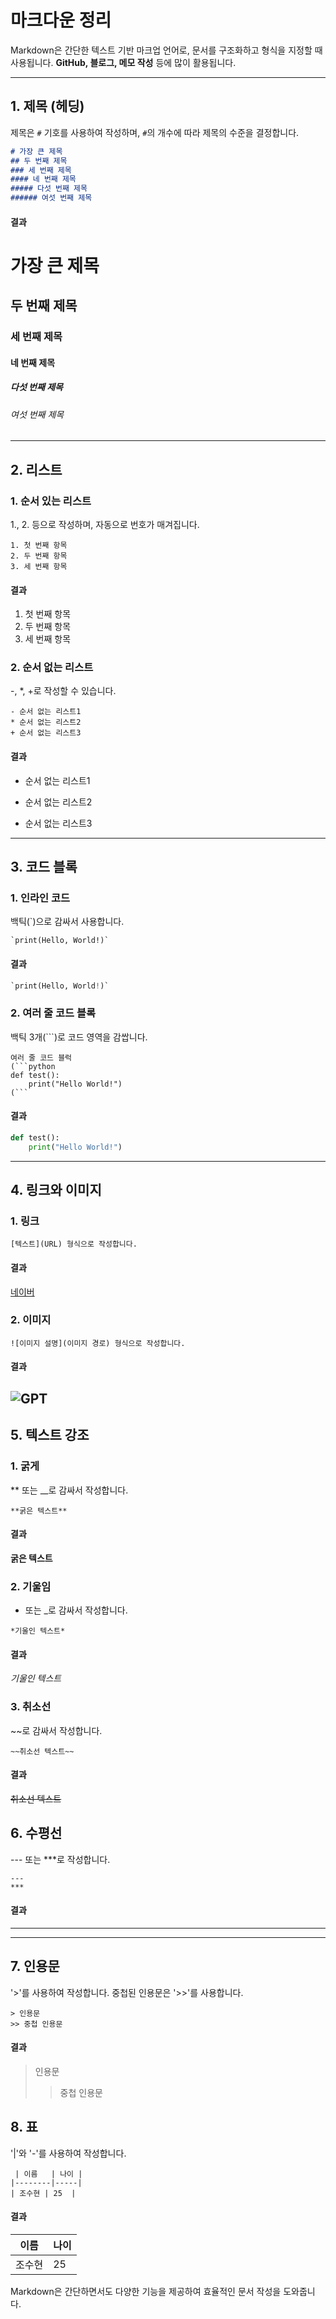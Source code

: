 # 마크다운 정리

Markdown은 간단한 텍스트 기반 마크업 언어로, 문서를 구조화하고 형식을 지정할 때 사용됩니다. **GitHub, 블로그, 메모 작성** 등에 많이 활용됩니다.

---

## 1. 제목 (헤딩)
제목은 `#` 기호를 사용하여 작성하며, `#`의 개수에 따라 제목의 수준을 결정합니다.

```markdown
# 가장 큰 제목
## 두 번째 제목
### 세 번째 제목
#### 네 번째 제목
##### 다섯 번째 제목
###### 여섯 번째 제목
```
#### 결과
# 가장 큰 제목
## 두 번째 제목
### 세 번째 제목
#### 네 번째 제목
##### 다섯 번째 제목
###### 여섯 번째 제목

---

## 2. 리스트
### 1. 순서 있는 리스트
1., 2. 등으로 작성하며, 자동으로 번호가 매겨집니다.
```
1. 첫 번째 항목
2. 두 번째 항목
3. 세 번째 항목
```
#### 결과
1. 첫 번째 항목
2. 두 번째 항목
3. 세 번째 항목

### 2. 순서 없는 리스트
-, *, +로 작성할 수 있습니다.
```
- 순서 없는 리스트1
* 순서 없는 리스트2
+ 순서 없는 리스트3
```
#### 결과
- 순서 없는 리스트1
* 순서 없는 리스트2
+ 순서 없는 리스트3
---
## 3. 코드 블록
### 1. 인라인 코드
백틱(`)으로 감싸서 사용합니다.
```
`print(Hello, World!)`
```
#### 결과
```python
`print(Hello, World!)`
```
### 2. 여러 줄 코드 블록
백틱 3개(```)로 코드 영역을 감쌉니다.
```
여러 줄 코드 블럭
(```python
def test():
    print("Hello World!")
(```
```
#### 결과
```python
def test():
    print("Hello World!")
```
---
## 4. 링크와 이미지
### 1. 링크
```
[텍스트](URL) 형식으로 작성합니다.
```
#### 결과

[네이버](https://www.naver.com)
### 2. 이미지
```
![이미지 설명](이미지 경로) 형식으로 작성합니다.
```
#### 결과
![GPT](photo/gpt.jpeg)
---
## 5. 텍스트 강조
### 1. 굵게
** 또는 __로 감싸서 작성합니다.
```
**굵은 텍스트**
```
#### 결과
**굵은 텍스트**

### 2. 기울임
* 또는 _로 감싸서 작성합니다.
```
*기울인 텍스트*
```
#### 결과
*기울인 텍스트*

### 3. 취소선
~~로 감싸서 작성합니다.
```
~~취소선 텍스트~~
```
#### 결과
~~취소선 텍스트~~

## 6. 수평선
--- 또는 ***로 작성합니다.
```
---
***
```
#### 결과
---
***

## 7. 인용문
'>'를 사용하여 작성합니다. 중첩된 인용문은 '>>'를 사용합니다.
```
> 인용문
>> 중첩 인용문
```
#### 결과
> 인용문
>> 중첩 인용문

## 8. 표
'|'와 '-'를 사용하여 작성합니다.
```
 | 이름   | 나이 |
|--------|-----|
| 조수현 | 25  |
```
#### 결과
| 이름   | 나이 |
|--------|-----|
| 조수현 | 25  |

Markdown은 간단하면서도 다양한 기능을 제공하여 효율적인 문서 작성을 도와줍니다.
